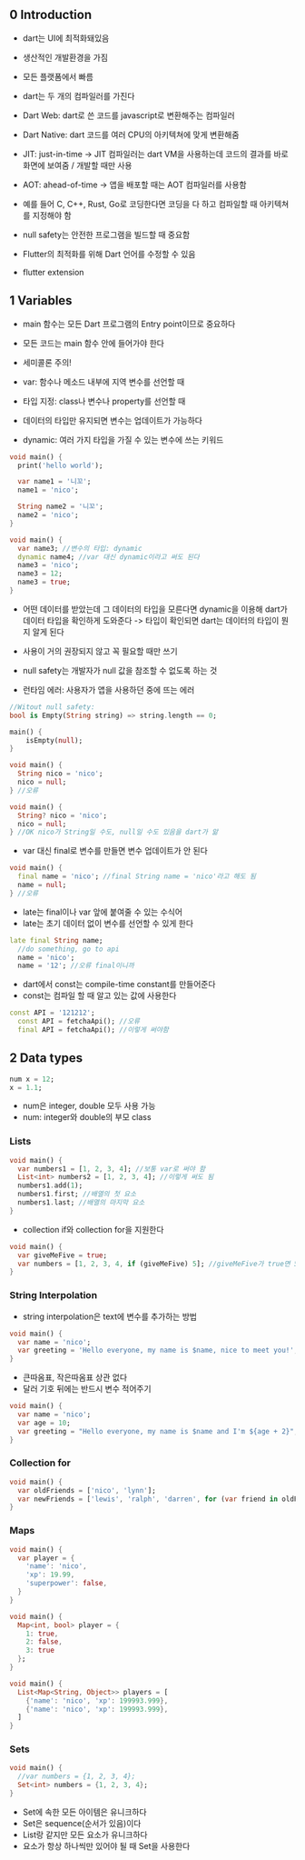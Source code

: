 ## 0 Introduction

- dart는 UI에 최적화돼있음
- 생산적인 개발환경을 가짐
- 모든 플랫폼에서 빠름

- dart는 두 개의 컴파일러를 가진다
- Dart Web: dart로 쓴 코드를 javascript로 변환해주는 컴파일러
- Dart Native: dart 코드를 여러 CPU의 아키텍쳐에 맞게 변환해줌

- JIT: just-in-time → JIT 컴파일러는 dart VM을 사용하는데 코드의 결과를 바로 화면에 보여줌 / 개발할 때만 사용
- AOT: ahead-of-time → 앱을 배포할 때는 AOT 컴파일러를 사용함
- 예를 들어 C, C++, Rust, Go로 코딩한다면 코딩을 다 하고 컴파일할 때 아키텍쳐를 지정해야 함
- null safety는 안전한 프로그램을 빌드할 때 중요함
- Flutter의 최적화를 위해 Dart 언어를 수정할 수 있음

- flutter extension

## 1 Variables

- main 함수는 모든 Dart 프로그램의 Entry point이므로 중요하다
- 모든 코드는 main 함수 안에 들어가야 한다
- 세미콜론 주의!

- var: 함수나 메소드 내부에 지역 변수를 선언할 때
- 타입 지정: class나 변수나 property를 선언할 때
- 데이터의 타입만 유지되면 변수는 업데이트가 가능하다

- dynamic: 여러 가지 타입을 가질 수 있는 변수에 쓰는 키워드

```dart
void main() {
  print('hello world');

  var name1 = '니꼬';
  name1 = 'nico';

  String name2 = '니꼬';
  name2 = 'nico';
}
```

```dart
void main() {
  var name3; //변수의 타입: dynamic
  dynamic name4; //var 대신 dynamic이라고 써도 된다
  name3 = 'nico';
  name3 = 12;
  name3 = true;
}
```

- 어떤 데이터를 받았는데 그 데이터의 타입을 모른다면 dynamic을 이용해 dart가 데이터 타입을 확인하게 도와준다 -> 타입이 확인되면 dart는 데이터의 타입이 뭔지 알게 된다
- 사용이 거의 권장되지 않고 꼭 필요할 때만 쓰기

- null safety는 개발자가 null 값을 참조할 수 없도록 하는 것
- 런타임 에러: 사용자가 앱을 사용하던 중에 뜨는 에러

```dart
//Witout null safety:
bool is Empty(String string) => string.length == 0;

main() {
    isEmpty(null);
}
```

```dart
void main() {
  String nico = 'nico';
  nico = null;
} //오류

void main() {
  String? nico = 'nico';
  nico = null;
} //OK nico가 String일 수도, null일 수도 있음을 dart가 앎
```

- var 대신 final로 변수를 만들면 변수 업데이트가 안 된다

```dart
void main() {
  final name = 'nico'; //final String name = 'nico'라고 해도 됨
  name = null;
} //오류
```

- late는 final이나 var 앞에 붙여줄 수 있는 수식어
- late는 초기 데이터 없이 변수를 선언할 수 있게 한다

```dart
late final String name;
  //do something, go to api
  name = 'nico';
  name = '12'; //오류 final이니까
```

- dart에서 const는 compile-time constant를 만들어준다
- const는 컴파일 할 때 알고 있는 값에 사용한다

```dart
const API = '121212';
  const API = fetchaApi(); //오류
  final API = fetchaApi(); //이렇게 써야함
```

## 2 Data types

```dart
num x = 12;
x = 1.1;
```

- num은 integer, double 모두 사용 가능
- num: integer와 double의 부모 class

### Lists

```dart
void main() {
  var numbers1 = [1, 2, 3, 4]; //보통 var로 써야 함
  List<int> numbers2 = [1, 2, 3, 4]; //이렇게 써도 됨
  numbers1.add(1);
  numbers1.first; //배열의 첫 요소
  numbers1.last; //배열의 마지막 요소
}
```

- collection if와 collection for을 지원한다

```dart
void main() {
  var giveMeFive = true;
  var numbers = [1, 2, 3, 4, if (giveMeFive) 5]; //giveMeFive가 true면 5 배열에 5 추가
}
```

### String Interpolation

- string interpolation은 text에 변수를 추가하는 방법

```dart
void main() {
  var name = 'nico';
  var greeting = 'Hello everyone, my name is $name, nice to meet you!';
}
```

- 큰따옴표, 작은따옴표 상관 없다
- 달러 기호 뒤에는 반드시 변수 적어주기

```dart
void main() {
  var name = 'nico';
  var age = 10;
  var greeting = "Hello everyone, my name is $name and I'm ${age + 2}";
}
```

### Collection for

```dart
void main() {
  var oldFriends = ['nico', 'lynn'];
  var newFriends = ['lewis', 'ralph', 'darren', for (var friend in oldFriends) "💖 $friend"];
}
```

### Maps

```dart
void main() {
  var player = {
    'name': 'nico',
    'xp': 19.99,
    'superpower': false,
  }
}
```

```dart
void main() {
  Map<int, bool> player = {
    1: true,
    2: false,
    3: true
  };
}
```

```dart
void main() {
  List<Map<String, Object>> players = [
    {'name': 'nico', 'xp': 199993.999},
    {'name': 'nico', 'xp': 199993.999},
  ]
}
```

### Sets

```dart
void main() {
  //var numbers = {1, 2, 3, 4};
  Set<int> numbers = {1, 2, 3, 4};
}
```

- Set에 속한 모든 아이템은 유니크하다
- Set은 sequence(순서가 있음)이다
- List랑 같지만 모든 요소가 유니크하다
- 요소가 항상 하나씩만 있어야 될 때 Set을 사용한다
